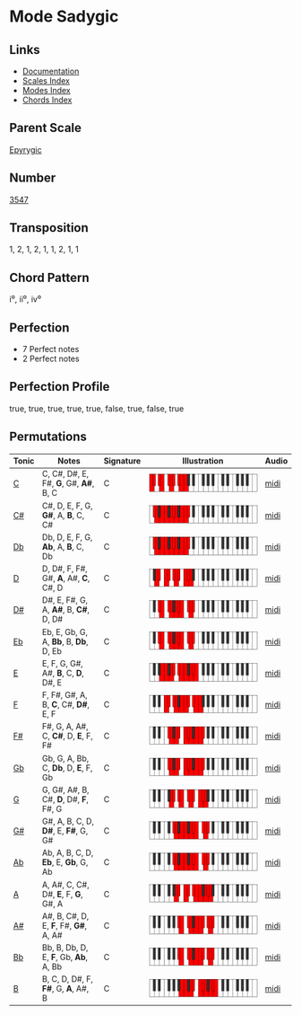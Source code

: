 # Mode Sadygic

## Links

- [Documentation](README.md)
- [Scales Index](Scales.md)
- [Modes Index](Modes.md)
- [Chords Index](Chords.md)

## Parent Scale

[Epyrygic](ScaleEpyrygic.md)

## Number

[3547](https://ianring.com/musictheory/scales/3547)

## Transposition

1, 2, 1, 2, 1, 1, 2, 1, 1

## Chord Pattern

i⁰, ii⁰, iv⁰

## Perfection

- 7 Perfect notes
- 2 Perfect notes

## Perfection Profile

true, true, true, true, true, false, true, false, true

## Permutations

| Tonic | Notes | Signature | Illustration | Audio |
|-------|-------|-----------|--------------|-------|
| [C](ModeCNaturalSadygic.md) | C, C#, D#, E, F#, **G**, G#, **A#**, B, C | C | ![CNaturalSadygic](ModeCNaturalSadygic.png) | [midi](https://github.com/edipermadi/music/blob/main/docs/ModeCNaturalSadygic.mid?raw=true) |
| [C#](ModeCSharpSadygic.md) | C#, D, E, F, G, **G#**, A, **B**, C, C# | C | ![CSharpSadygic](ModeCSharpSadygic.png) | [midi](https://github.com/edipermadi/music/blob/main/docs/ModeCSharpSadygic.mid?raw=true) |
| [Db](ModeDFlatSadygic.md) | Db, D, E, F, G, **Ab**, A, **B**, C, Db | C | ![DFlatSadygic](ModeDFlatSadygic.png) | [midi](https://github.com/edipermadi/music/blob/main/docs/ModeDFlatSadygic.mid?raw=true) |
| [D](ModeDNaturalSadygic.md) | D, D#, F, F#, G#, **A**, A#, **C**, C#, D | C | ![DNaturalSadygic](ModeDNaturalSadygic.png) | [midi](https://github.com/edipermadi/music/blob/main/docs/ModeDNaturalSadygic.mid?raw=true) |
| [D#](ModeDSharpSadygic.md) | D#, E, F#, G, A, **A#**, B, **C#**, D, D# | C | ![DSharpSadygic](ModeDSharpSadygic.png) | [midi](https://github.com/edipermadi/music/blob/main/docs/ModeDSharpSadygic.mid?raw=true) |
| [Eb](ModeEFlatSadygic.md) | Eb, E, Gb, G, A, **Bb**, B, **Db**, D, Eb | C | ![EFlatSadygic](ModeEFlatSadygic.png) | [midi](https://github.com/edipermadi/music/blob/main/docs/ModeEFlatSadygic.mid?raw=true) |
| [E](ModeENaturalSadygic.md) | E, F, G, G#, A#, **B**, C, **D**, D#, E | C | ![ENaturalSadygic](ModeENaturalSadygic.png) | [midi](https://github.com/edipermadi/music/blob/main/docs/ModeENaturalSadygic.mid?raw=true) |
| [F](ModeFNaturalSadygic.md) | F, F#, G#, A, B, **C**, C#, **D#**, E, F | C | ![FNaturalSadygic](ModeFNaturalSadygic.png) | [midi](https://github.com/edipermadi/music/blob/main/docs/ModeFNaturalSadygic.mid?raw=true) |
| [F#](ModeFSharpSadygic.md) | F#, G, A, A#, C, **C#**, D, **E**, F, F# | C | ![FSharpSadygic](ModeFSharpSadygic.png) | [midi](https://github.com/edipermadi/music/blob/main/docs/ModeFSharpSadygic.mid?raw=true) |
| [Gb](ModeGFlatSadygic.md) | Gb, G, A, Bb, C, **Db**, D, **E**, F, Gb | C | ![GFlatSadygic](ModeGFlatSadygic.png) | [midi](https://github.com/edipermadi/music/blob/main/docs/ModeGFlatSadygic.mid?raw=true) |
| [G](ModeGNaturalSadygic.md) | G, G#, A#, B, C#, **D**, D#, **F**, F#, G | C | ![GNaturalSadygic](ModeGNaturalSadygic.png) | [midi](https://github.com/edipermadi/music/blob/main/docs/ModeGNaturalSadygic.mid?raw=true) |
| [G#](ModeGSharpSadygic.md) | G#, A, B, C, D, **D#**, E, **F#**, G, G# | C | ![GSharpSadygic](ModeGSharpSadygic.png) | [midi](https://github.com/edipermadi/music/blob/main/docs/ModeGSharpSadygic.mid?raw=true) |
| [Ab](ModeAFlatSadygic.md) | Ab, A, B, C, D, **Eb**, E, **Gb**, G, Ab | C | ![AFlatSadygic](ModeAFlatSadygic.png) | [midi](https://github.com/edipermadi/music/blob/main/docs/ModeAFlatSadygic.mid?raw=true) |
| [A](ModeANaturalSadygic.md) | A, A#, C, C#, D#, **E**, F, **G**, G#, A | C | ![ANaturalSadygic](ModeANaturalSadygic.png) | [midi](https://github.com/edipermadi/music/blob/main/docs/ModeANaturalSadygic.mid?raw=true) |
| [A#](ModeASharpSadygic.md) | A#, B, C#, D, E, **F**, F#, **G#**, A, A# | C | ![ASharpSadygic](ModeASharpSadygic.png) | [midi](https://github.com/edipermadi/music/blob/main/docs/ModeASharpSadygic.mid?raw=true) |
| [Bb](ModeBFlatSadygic.md) | Bb, B, Db, D, E, **F**, Gb, **Ab**, A, Bb | C | ![BFlatSadygic](ModeBFlatSadygic.png) | [midi](https://github.com/edipermadi/music/blob/main/docs/ModeBFlatSadygic.mid?raw=true) |
| [B](ModeBNaturalSadygic.md) | B, C, D, D#, F, **F#**, G, **A**, A#, B | C | ![BNaturalSadygic](ModeBNaturalSadygic.png) | [midi](https://github.com/edipermadi/music/blob/main/docs/ModeBNaturalSadygic.mid?raw=true) |
